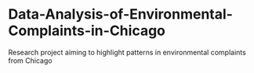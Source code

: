 # Data-Analysis-of-Environmental-Complaints-in-Chicago
Research project aiming to highlight patterns in environmental complaints from Chicago
